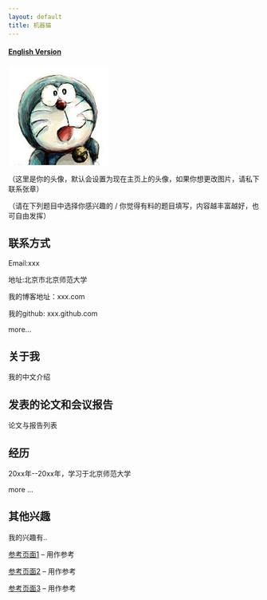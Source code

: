 ```yaml
---
layout: default
title: 机器猫
---
```



#### [English Version](https://bnusss.github.io/person/default-person.html)


<img src="/img/people/default-person.jpg" height="200px" width="200px" />

（这里是你的头像，默认会设置为现在主页上的头像，如果你想更改图片，请私下联系张章）

（请在下列题目中选择你感兴趣的 / 你觉得有料的题目填写，内容越丰富越好，也可自由发挥）

## 联系方式

Email:xxx

地址:北京市北京师范大学

我的博客地址：xxx.com

我的github: xxx.github.com

more...

## 关于我

我的中文介绍

## 发表的论文和会议报告

论文与报告列表

## 经历

20xx年--20xx年，学习于北京师范大学

more ...

## 其他兴趣

我的兴趣有..


[参考页面1](https://homes.cs.washington.edu/~billzorn/) &ndash; 用作参考

[参考页面2](https://homes.cs.washington.edu/~vlee2/) &ndash; 用作参考

[参考页面3](http://www.shawnless.net/Shawn) &ndash; 用作参考